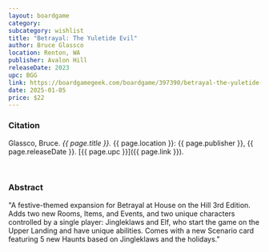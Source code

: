 ```yaml
---
layout: boardgame
category:
subcategory: wishlist
title: "Betrayal: The Yuletide Evil"
author: Bruce Glassco
location: Renton, WA
publisher: Avalon Hill
releaseDate: 2023
upc: BGG
link: https://boardgamegeek.com/boardgame/397390/betrayal-the-yuletide-tale-evil-reigns-in-the-wynt
date: 2025-01-05
price: $22
---
```


### Citation

Glassco, Bruce. *{{ page.title }}.* {{ page.location }}: {{ page.publisher }}, {{ page.releaseDate }}. [{{ page.upc }}]({{ page.link }}).

<br>


### Abstract

"A festive-themed expansion for Betrayal at House on the Hill 3rd Edition. Adds two new Rooms, Items, and Events, and two unique characters controlled by a single player: Jingleklaws and Elf, who start the game on the Upper Landing and have unique abilities. Comes with a new Scenario card featuring 5 new Haunts based on Jingleklaws and the holidays."
